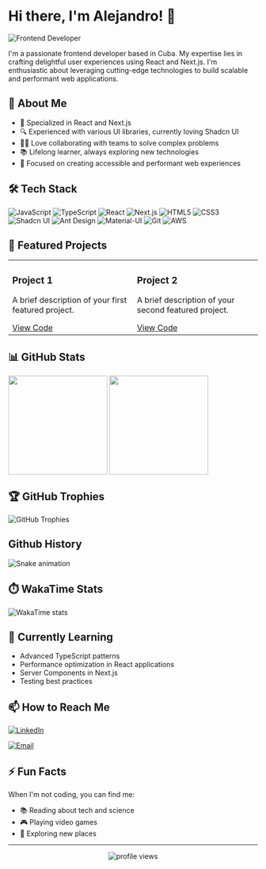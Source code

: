 # Hi there, I'm Alejandro! 👋

![Frontend Developer](https://img.shields.io/badge/Frontend-Developer-blue?style=for-the-badge)

I'm a passionate frontend developer based in Cuba. My expertise lies in crafting delightful user experiences using React and Next.js. I'm enthusiastic about leveraging cutting-edge technologies to build scalable and performant web applications.

## 🧐 About Me

- 🚀 Specialized in React and Next.js
- 🔍 Experienced with various UI libraries, currently loving Shadcn UI
- 👨‍💻 Love collaborating with teams to solve complex problems
- 📚 Lifelong learner, always exploring new technologies
- 🎯 Focused on creating accessible and performant web experiences

## 🛠️ Tech Stack

![JavaScript](https://img.shields.io/badge/-JavaScript-F7DF1E?style=flat-square&logo=javascript&logoColor=black)
![TypeScript](https://img.shields.io/badge/-TypeScript-3178C6?style=flat-square&logo=typescript&logoColor=white)
![React](https://img.shields.io/badge/-React-61DAFB?style=flat-square&logo=react&logoColor=black)
![Next.js](https://img.shields.io/badge/-Next.js-000000?style=flat-square&logo=next.js&logoColor=white)
![HTML5](https://img.shields.io/badge/-HTML5-E34F26?style=flat-square&logo=html5&logoColor=white)
![CSS3](https://img.shields.io/badge/-CSS3-1572B6?style=flat-square&logo=css3&logoColor=white)
![Shadcn UI](https://img.shields.io/badge/-Shadcn%20UI-000000?style=flat-square&logo=shadcnui&logoColor=white)
![Ant Design](https://img.shields.io/badge/-Ant%20Design-0170FE?style=flat-square&logo=ant-design&logoColor=white)
![Material-UI](https://img.shields.io/badge/-Material%20UI-0081CB?style=flat-square&logo=material-ui&logoColor=white)
![Git](https://img.shields.io/badge/-Git-F05032?style=flat-square&logo=git&logoColor=white)
![AWS](https://img.shields.io/badge/-AWS-232F3E?style=flat-square&logo=amazon-aws&logoColor=white)

## 🚀 Featured Projects

<table>
  <tr>
    <td valign="top" width="50%">
      <h3>Project 1</h3>
      <p>A brief description of your first featured project.</p>
      <a href="https://github.com/yourusername/project1">View Code</a>
    </td>
    <td valign="top" width="50%">
      <h3>Project 2</h3>
      <p>A brief description of your second featured project.</p>
      <a href="https://github.com/yourusername/project2">View Code</a>
    </td>
  </tr>
</table>

## 📊 GitHub Stats

  <img height=200 align="center" src="https://github-readme-stats.vercel.app/api?username=durantdurant95&theme=transparent&hide_border=true" />
  <img height=200 align="center" src="https://github-readme-stats.vercel.app/api/top-langs?username=durantdurant95&layout=compact&langs_count=8&card_width=400&theme=transparent&hide_border=true" />

## 🏆 GitHub Trophies

  <img alt="GitHub Trophies" src="https://github-profile-trophy.vercel.app/?username=durantdurant95&theme=gruvbox&margin-w=15&margin-h=15&column=7" />

## Github History

<!-- ![Snake animation](https://github.com/durantdurant95/durantdurant95/blob/output/github-contribution-grid-snake.svg) -->

![Snake animation](https://raw.githubusercontent.com/{username}/durantdurant95/output/github-contribution-grid-snake-dark.svg)

## ⏱️ WakaTime Stats

  <img alt="WakaTime stats" src="https://github-readme-stats.vercel.app/api/wakatime?username=durantdurant95&theme=transparent&hide_border=true">

## 🌱 Currently Learning

- Advanced TypeScript patterns
- Performance optimization in React applications
- Server Components in Next.js
- Testing best practices

## 📫 How to Reach Me

[![LinkedIn](https://img.shields.io/badge/LinkedIn-0077B5?style=for-the-badge&logo=linkedin&logoColor=white)](https://www.linkedin.com/in/alejandro-p%C3%A9rez-dur%C3%A1n-754a8324a)

[![Email](https://img.shields.io/badge/Email-D14836?style=for-the-badge&logo=gmail&logoColor=white)](mailto:apduran95@gmail.com)

## ⚡ Fun Facts

When I'm not coding, you can find me:

- 📚 Reading about tech and science
- 🎮 Playing video games
- 🚶 Exploring new places

---

<p align="center">
  <img src="https://komarev.com/ghpvc/?username=durantdurant95&label=Profile%20views&color=0e75b6&style=flat" alt="profile views" />
</p>
